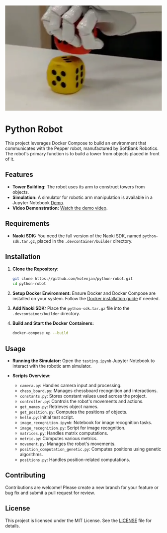 ![Project Screenshot](datafiles/2.png)


# Python Robot

This project leverages Docker Compose to build an environment that communicates with the Pepper robot, manufactured by SoftBank Robotics. The robot's primary function is to build a tower from objects placed in front of it.

## Features

- **Tower Building:** The robot uses its arm to construct towers from objects.
- **Simulation:** A simulator for robotic arm manipulation is available in a Jupyter Notebook [Demo](testing.ipynb).
- **Video Demonstration:** [Watch the demo video](datafiles/demo.mp4).

## Requirements

- **Naoki SDK:** You need the full version of the Naoki SDK, named `python-sdk.tar.gz`, placed in the `.devcontainer/builder` directory.

## Installation

1. **Clone the Repository:**
    ```bash
    git clone https://github.com/kotenjan/python-robot.git
    cd python-robot
    ```

2. **Setup Docker Environment:**
    Ensure Docker and Docker Compose are installed on your system. Follow the [Docker installation guide](https://docs.docker.com/get-docker/) if needed.

3. **Add Naoki SDK:**
    Place the `python-sdk.tar.gz` file into the `.devcontainer/builder` directory.

4. **Build and Start the Docker Containers:**
    ```bash
    docker-compose up --build
    ```

## Usage

- **Running the Simulator:**
    Open the `testing.ipynb` Jupyter Notebook to interact with the robotic arm simulator.

- **Scripts Overview:**
    - `camera.py`: Handles camera input and processing.
    - `chess_board.py`: Manages chessboard recognition and interactions.
    - `constants.py`: Stores constant values used across the project.
    - `controller.py`: Controls the robot's movements and actions.
    - `get_names.py`: Retrieves object names.
    - `get_position.py`: Computes the positions of objects.
    - `hello.py`: Initial test script.
    - `image_recognition.ipynb`: Notebook for image recognition tasks.
    - `image_recognition.py`: Script for image recognition.
    - `matrices.py`: Handles matrix computations.
    - `metric.py`: Computes various metrics.
    - `movement.py`: Manages the robot's movements.
    - `position_computation_genetic.py`: Computes positions using genetic algorithms.
    - `positions.py`: Handles position-related computations.

## Contributing

Contributions are welcome! Please create a new branch for your feature or bug fix and submit a pull request for review.

## License

This project is licensed under the MIT License. See the [LICENSE](LICENSE) file for details.
